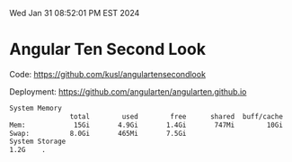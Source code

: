Wed Jan 31 08:52:01 PM EST 2024

# Angular Ten Second Look

Code: https://github.com/kusl/angulartensecondlook

Deployment: https://github.com/angularten/angularten.github.io

```bash
System Memory
               total        used        free      shared  buff/cache   available
Mem:            15Gi       4.9Gi       1.4Gi       747Mi        10Gi        10Gi
Swap:          8.0Gi       465Mi       7.5Gi
System Storage
1.2G	.
